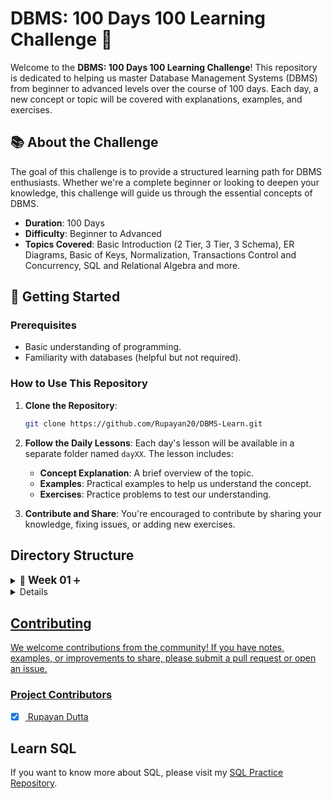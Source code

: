 # DBMS: 100 Days 100 Learning Challenge 🚀

Welcome to the **DBMS: 100 Days 100 Learning Challenge**! This repository is dedicated to helping us master Database Management Systems (DBMS) from beginner to advanced levels over the course of 100 days. Each day, a new concept or topic will be covered with explanations, examples, and exercises.

## 📚 About the Challenge

The goal of this challenge is to provide a structured learning path for DBMS enthusiasts. Whether we're a complete beginner or looking to deepen your knowledge, this challenge will guide us through the essential concepts of DBMS.

- **Duration**: 100 Days
- **Difficulty**: Beginner to Advanced
- **Topics Covered**: Basic Introduction (2 Tier, 3 Tier, 3 Schema), ER Diagrams, Basic of Keys, Normalization, Transactions Control and Concurrency, SQL and Relational Algebra and more.

## 🚀 Getting Started

### Prerequisites

- Basic understanding of programming.
- Familiarity with databases (helpful but not required).

### How to Use This Repository

1. **Clone the Repository**:
    ```bash
    git clone https://github.com/Rupayan20/DBMS-Learn.git
    ```
   
2. **Follow the Daily Lessons**: Each day's lesson will be available in a separate folder named `dayXX`. The lesson includes:
   - **Concept Explanation**: A brief overview of the topic.
   - **Examples**: Practical examples to help us understand the concept.
   - **Exercises**: Practice problems to test our understanding.
   
3. **Contribute and Share**: You're encouraged to contribute by sharing your knowledge, fixing issues, or adding new exercises.

## Directory Structure

<details>
  <summary>📅 <strong style="font-size:1.2em;">Week 01</strong> <span style="color: #6c757d;"></span> ➕</summary>
  <details>
  <summary><strong><a href="https://github.com/Rupayan20/DBMS-Learn/blob/main/day01.txt" target="_blank">📅 Day 01</a></strong></summary>
  <ul style="margin-left: 20px;">
    <li>📘 <strong>Introduction to DBMS</strong></li>
    <li>📂 <strong>Example of Database</strong></li>
    <li>📂 <strong>Example of DBMS</strong></li>
  </ul>
</details>

<details>
  <summary><strong><a href="https://github.com/Rupayan20/DBMS-Learn/blob/main/day02.txt">📅 Day 02</a></strong></summary>
  <ul style="margin-left: 20px;">
    <li>🗂️ <strong>File System vs DBMS</strong></li>
    <li>⚠️ <strong>Disadvantages of File System</strong></li>
    <li>✅ <strong>DBMS Advantages over File System</strong></li>
  </ul>
</details>

<details>
  <summary><strong><a href="https://github.com/Rupayan20/DBMS-Learn/blob/main/day03.txt">📅 Day 03</a></strong></summary>
  <ul style="margin-left: 20px;">
    <li>🏗️ <strong>2 Tier Architecture with real life examples</strong></li>
    <li>🏛️ <strong>3 Tier Architecture with real life examples</strong></li>
  </ul>
</details>

<details>
  <summary><strong><a href="https://github.com/Rupayan20/DBMS-Learn/blob/main/day04.txt">📅 Day 04</a></strong></summary>
  <ul style="margin-left: 20px;">
    <li>📜 <strong>What is Schema?</strong></li>
    <li>🛠️ <strong>How to Define Schemas</strong></li>
  </ul>
</details>

<details>
  <summary><strong><a href="https://github.com/Rupayan20/DBMS-Learn/blob/main/day05.txt">📅 Day 05</strong></summary>
  <ul style="margin-left: 20px;">
    <li>🗂️ <strong>Three Schema Architecture</strong></li>
    <li>🎚️ <strong>Three Levels of Abstraction</strong></li>
  </ul>
</details>

<details>
  <summary><strong><a href="#">📅 Day 06: Coming Soon</strong></summary>
  <ul style="margin-left: 20px;">
    <li>🔍 <strong>What is Data Independence</strong></li>
    <li>⚖️ <strong>Logical vs Physical Independence</strong></li>
  </ul>
</details>

<details>
  <summary><strong><a href="#">📅 Day 07: Coming Soon</strong></summary>
  <ul style="margin-left: 20px;">
    <li>📏 <strong>Integrity Constraints in Database with example</strong></li>
  </ul>
</details>
  
</details>

<details>
  <summary>📅 <strong style="font-size:1.2em;">Week 02: Coming Soon</strong> <span style="color: #6c757d;"></span> ➕</summary>

<details>
  <summary><strong><a href="#">📅 Day 08: Coming Soon</strong></summary>
  <ul style="margin-left: 20px;">
    <li>🔑 <strong>What is Candidate Key with Suitable Example</strong></li>
    <li>🔑 <strong>What is Primary Key with Suitable Example</strong></li>
  </ul>
</details>

<details>
  <summary><strong><a href="#">📅 Day 09: Coming Soon</strong></summary>
  <ul style="margin-left: 20px;">
    <li>🔑 <strong>What is Primary Key in DBMS</strong></li>
    <li>📚 <strong>Primary Key with examples</strong></li>
  </ul>
</details>

<details>
  <summary><strong><a href="#">📅 Day 10: Coming Soon</strong></summary>
  <ul style="margin-left: 20px;">
    <li>🔗 <strong>Foreign Key in DBMS</strong></li>
    <li>📚 <strong>Full Content with examples</strong></li>
  </ul>
</details>

<details>
  <summary><strong><a href="#">📅 Day 11: Coming Soon</strong></summary>
  <ul style="margin-left: 20px;">
    <li>🛠️ <strong>Insert, Update & Delete from Foreign Key Table</strong></li>
    <li>⚖️ <strong>Referential Integrity</strong></li>
  </ul>
</details>

<details>
  <summary><strong><a href="#">📅 Day 12: Coming Soon</strong></summary>
  <ul style="margin-left: 20px;">
    <li>❓ <strong>Question on Foreign Key</strong></li>
  </ul>
</details>

<details>
  <summary><strong><a href="#">📅 Day 13: Coming Soon</strong></summary>
  <ul style="margin-left: 20px;">
    <li>🔑 <strong>Super Key in DBMS</strong></li>
  </ul>
</details>

<details>
  <summary><strong><a href="#">📅 Day 14: Coming Soon</strong></summary>
  <ul style="margin-left: 20px;">
    <li>🗂️ <strong>Introduction to E-R Model</strong></li>
  </ul>
</details>

</details>


## Contributing
<p> We welcome contributions from the community! If you have notes, examples, or improvements to share, please submit a pull request or open an issue. </p>

### Project Contributors
- [x] <a href="https://github.com/Rupayan20"> Rupayan Dutta </a>

## Learn SQL
If you want to know more about SQL, please visit my [SQL Practice Repository](https://github.com/Rupayan20/SQL-Practice).

